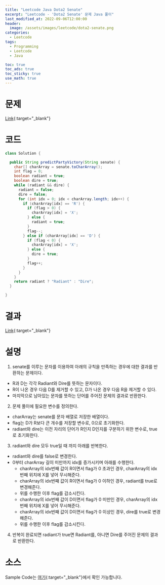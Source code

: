 ```yaml
---
title: "Leetcode Java Dota2 Senate"
excerpt: "Leetcode - 'Dota2 Senate' 문제 Java 풀이"
last_modified_at: 2022-09-06T12:00:00
header:
  image: /assets/images/leetcode/dota2-senate.png
categories:
  - Leetcode
tags:
  - Programming
  - Leetcode
  - Java

toc: true
toc_ads: true
toc_sticky: true
use_math: true
---
```

# 문제
[Link](https://leetcode.com/problems/dota2-senate/){:target="_blank"}

# 코드
```java
class Solution {

  public String predictPartyVictory(String senate) {
    char[] charArray = senate.toCharArray();
    int flag = 0;
    boolean radiant = true;
    boolean dire = true;
    while (radiant && dire) {
      radiant = false;
      dire = false;
      for (int idx = 0; idx < charArray.length; idx++) {
        if (charArray[idx] == 'R') {
          if (flag > 0) {
            charArray[idx] = 'X';
          } else {
            radiant = true;
          }
          flag--;
        } else if (charArray[idx] == 'D') {
          if (flag < 0) {
            charArray[idx] = 'X';
          } else {
            dire = true;
          }
          flag++;
        }
      }
    }
    return radiant ? "Radiant" : "Dire";
  }

}
```

# 결과
[Link](https://leetcode.com/submissions/detail/792595083/){:target="_blank"}

# 설명
1. senate를 이루는 문자를 이용하여 아래의 규칙을 만족하는 경우에 대한 결과를 반환하는 문제이다.
- R과 D는 각각 Radiant와 Dire를 뜻하는 문자이다.
- R이 나온 경우 다음 D를 제거할 수 있고, D가 나온 경우 다음 R을 제거할 수 있다.
- 마지막으로 남아있는 문자를 뜻하는 단어를 주어진 문제의 결과로 반환한다.

2. 문제 풀이에 필요한 변수를 정의한다.
- charArray는 senate를 문자 배열로 저장한 배열이다.
- flag는 D가 R보다 큰 개수를 저장할 변수로, 0으로 초기화한다.
- radiant와 dire는 이전 자리의 단어가 R인지 D인지를 구분하기 위한 변수로, true로 초기화한다.

3. radiant와 dire 모두 true일 때 까지 아래를 반복한다.
- radiant와 dire를 false로 변경한다.
- 0부터 charArray 길이 미만까지 idx를 증가시키며 아래를 수행한다.
  - charArray의 idx번째 값이 R이면서 flag가 0 초과인 경우, charArray의 idx번째 위치에 X를 넣어 무시해준다.
  - charArray의 idx번째 값이 R이면서 flag가 0 이하인 경우, radiant를 true로 변경해준다.
  - 위를 수행한 이후 flag를 감소시킨다.
  - charArray의 idx번째 값이 D이면서 flag가 0 미만인 경우, charArray의 idx번째 위치에 X를 넣어 무시해준다.
  - charArray의 idx번째 값이 D이면서 flag가 0 이상인 경우, dire를 true로 변경해준다.
  - 위를 수행한 이후 flag를 감소시킨다.

4. 반복이 완료되면 radiant가 true면 Radiant를, 아니면 Dire를 주어진 문제의 결과로 반환한다.

# 소스
Sample Code는 [여기](https://github.com/GracefulSoul/leetcode/blob/master/src/main/java/gracefulsoul/problems/Dota2Senate.java){:target="_blank"}에서 확인 가능합니다.